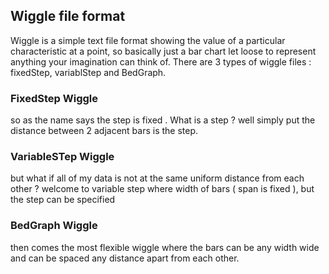 ## Wiggle file format 

Wiggle is a simple text file format showing the value of a particular characteristic at a point, so basically just a bar chart let loose to represent anything your imagination can think of.
There are 3 types of wiggle files : fixedStep, variablStep and BedGraph.

### FixedStep Wiggle

so as the name says the step is fixed . What is a step ? well simply put the distance between 2 adjacent bars is the step.

### VariableSTep Wiggle 

but what if all of my data is not at the same uniform distance from each other ? welcome to variable step where width of bars ( span is fixed ), but the step can be specified


### BedGraph Wiggle 

then comes the most flexible wiggle where the bars can be any width wide and can be spaced any distance apart from each other. 

